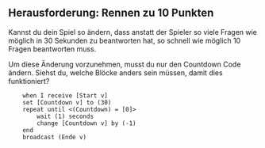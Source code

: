 ## Herausforderung: Rennen zu 10 Punkten

Kannst du dein Spiel so ändern, dass anstatt der Spieler so viele Fragen wie möglich in 30 Sekunden zu beantworten hat, so schnell wie möglich 10 Fragen beantworten muss.

Um diese Änderung vorzunehmen, musst du nur den Countdown Code ändern. Siehst du, welche Blöcke anders sein müssen, damit dies funktioniert?

```blocks3
    when I receive [Start v]
    set [Countdown v] to (30)
    repeat until <(Countdown) = [0]>
        wait (1) seconds
        change [Countdown v] by (-1)
    end
    broadcast (Ende v)
```